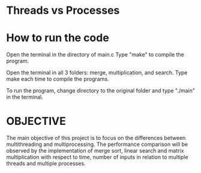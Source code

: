 # Threads vs Processes

# How to run the code

Open the terminal in the directory of main.c
Type "make" to compile the program.

Open the terminal in all 3 folders: merge, multiplication, and search.
Type make each time to compile the programs.

To run the program, change directory to the original folder and type "./main" in the terminal.

# OBJECTIVE

The main objective of this project is to focus on the differences between multithreading and multiprocessing. The performance comparison will be observed by the implementation of merge sort, linear search and matrix multiplication with respect to time, number of inputs in relation to multiple threads and multiple processes.




